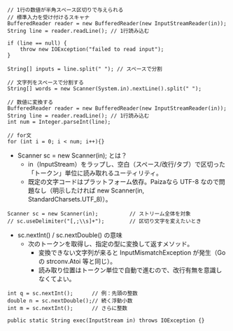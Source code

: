 ```
// 1行の数値が半角スペース区切りで与えられる
// 標準入力を受け付けるスキャナ
BufferedReader reader = new BufferedReader(new InputStreamReader(in));
String line = reader.readLine(); // 1行読み込む

if (line == null) {
    throw new IOException("failed to read input");
}

String[] inputs = line.split(" "); // スペースで分割

```
```
// 文字列をスペースで分割する
String[] words = new Scanner(System.in).nextLine().split(" ");
```
```
// 数値に変換する
BufferedReader reader = new BufferedReader(new InputStreamReader(in));
String line = reader.readLine(); // 1行読み込む
int num = Integer.parseInt(line);
```
```
// for文
for (int i = 0; i < num; i++){}
```
- Scanner sc = new Scanner(in); とは？
  - in（InputStream）をラップし、空白（スペース/改行/タブ）で区切った「トークン」単位に読み取れるユーティリティ。
  - 既定の文字コードはプラットフォーム依存。Paizaなら UTF-8 なので問題なし（明示したければ new Scanner(in, StandardCharsets.UTF_8)）。
```
Scanner sc = new Scanner(in);          // ストリーム全体を対象
// sc.useDelimiter("[,;\\s]+");        // 区切り文字を変えたいとき
```
- sc.nextInt() / sc.nextDouble() の意味
  - 次のトークンを取得し、指定の型に変換して返すメソッド。
    - 変換できない文字列が来ると InputMismatchException が発生（Go の strconv.Atoi 等と同じ）。 
    - 読み取り位置はトークン単位で自動で進むので、改行有無を意識しなくてよい。
```
int q = sc.nextInt();      // 例：先頭の整数
double n = sc.nextDouble();// 続く浮動小数
int m = sc.nextInt();      // さらに整数
```
```
public static String exec(InputStream in) throws IOException {}
```